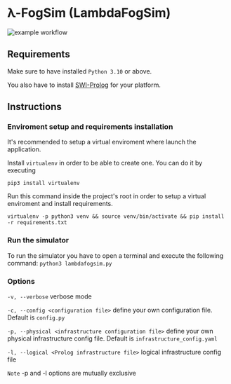 # λ-FogSim (LambdaFogSim)

![example workflow](https://github.com/alessiomatricardi/LambdaFogSim/actions/workflows/pylint.yml/badge.svg)

## Requirements

Make sure to have installed `Python 3.10` or above.

You also have to install [SWI-Prolog](https://www.swi-prolog.org/download/stable) for your platform.

## Instructions

### Enviroment setup and requirements installation

It's recommended to setup a virtual enviroment where launch the application.

Install `virtualenv` in order to be able to create one. You can do it by executing

```
pip3 install virtualenv
```

Run this command inside the project's root in order to setup a virtual enviroment and install requirements.

```
virtualenv -p python3 venv && source venv/bin/activate && pip install -r requirements.txt
```

### Run the simulator

To run the simulator you have to open a terminal and execute the following command:
`python3 lambdafogsim.py`

### Options

`-v, --verbose` verbose mode

`-c, --config <configuration file>` define your own configuration file. Default is `config.py`

`-p, --physical <infrastructure configuration file>` define your own physical infrastructure config file. Default is `infrastructure_config.yaml`

`-l, --logical <Prolog infrastructure file>` logical infrastructure config file

`Note` -p and -l options are mutually exclusive

